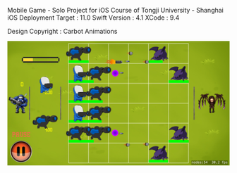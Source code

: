 
  Mobile Game - Solo Project for iOS Course of Tongji University - Shanghai
  iOS Deployment Target : 11.0
  Swift Version : 4.1
  XCode : 9.4
  
  Design Copyright :  Carbot Animations

![alt text](https://raw.githubusercontent.com/Khallil/RTS_2D/master/Screenshot.png)
